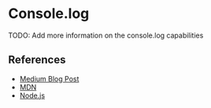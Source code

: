 # Console.log

TODO: Add more information on the console.log capabilities

## References

- [Medium Blog Post](https://medium.com/javascript-in-plain-english/mastering-js-console-log-like-a-pro-1c634e6393f9)
- [MDN](https://developer.mozilla.org/en-US/docs/Web/API/Console/log)
- [Node.js](https://nodejs.org/api/console.html)
